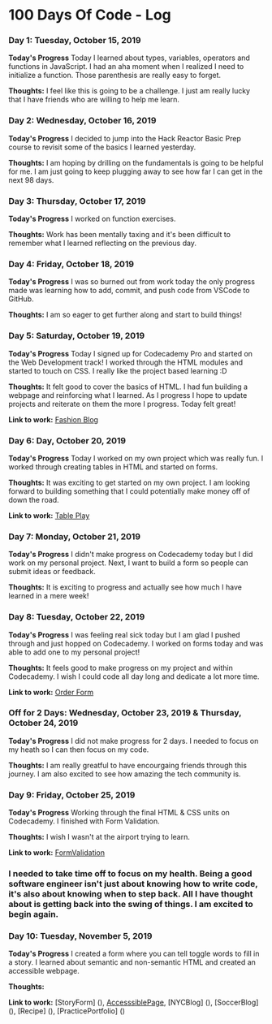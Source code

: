 # 100 Days Of Code - Log

### Day 1: Tuesday, October 15, 2019

**Today's Progress** 
Today I learned about types, variables, operators and functions in JavaScript. I had an aha moment when I realized I need to initialize a function. Those parenthesis are really easy to forget.

**Thoughts:** 
I feel like this is going to be a challenge. I just am really lucky that I have friends who are willing to help me learn. 

### Day 2: Wednesday, October 16, 2019

**Today's Progress** 
I decided to jump into the Hack Reactor Basic Prep course to revisit some of the basics I learned yesterday. 

**Thoughts:** 
I am hoping by drilling on the fundamentals is going to be helpful for me. I am just going to keep plugging away to see how far I can get in the next 98 days. 

### Day 3: Thursday, October 17, 2019

**Today's Progress** 
I worked on function exercises.

**Thoughts:** 
Work has been mentally taxing and it's been difficult to remember what I learned reflecting on the previous day. 

### Day 4: Friday, October 18, 2019

**Today's Progress** 
I was so burned out from work today the only progress made was learning how to add, commit, and push code from VSCode to GitHub. 

**Thoughts:** 
I am so eager to get further along and start to build things! 

### Day 5: Saturday, October 19, 2019

**Today's Progress** 
Today I signed up for Codecademy Pro and started on the Web Development track! I worked through the HTML modules and started to touch on CSS. I really like the project based learning :D 

**Thoughts:** 
It felt good to cover the basics of HTML. I had fun building a webpage and reinforcing what I learned. As I progress I hope to update projects and reiterate on them the more I progress. Today felt great!

**Link to work:** [Fashion Blog](https://github.com/WildMountainAir/100-days-of-code/blob/master/practice-projects/fashionblog/fashionblogpp.html)

### Day 6: Day, October 20, 2019

**Today's Progress** 
Today I worked on my own project which was really fun. I worked through creating tables in HTML and started on forms. 

**Thoughts:** 
It was exciting to get started on my own project. I am looking forward to building something that I could potentially make money off of down the road. 

**Link to work:** [Table Play](https://github.com/WildMountainAir/100-days-of-code/blob/master/practice-projects/tablespp/winefestpp.html)

### Day 7: Monday, October 21, 2019

**Today's Progress** 
I didn't make progress on Codecademy today but I did work on my personal project. Next, I want to build a form so people can submit ideas or feedback. 

**Thoughts:** 
It is exciting to progress and actually see how much I have learned in a mere week! 

### Day 8: Tuesday, October 22, 2019

**Today's Progress** 
I was feeling real sick today but I am glad I pushed through and just hopped on Codecademy. I worked on forms today and was able to add one to my personal project!

**Thoughts:** 
It feels good to make progress on my project and within Codecademy. I wish I could code all day long and dedicate a lot more time. 

**Link to work:** [Order Form](https://github.com/WildMountainAir/100-days-of-code/blob/master/practice-projects/orderformpp/orderformpp.html)

### Off for 2 Days: Wednesday, October 23, 2019 & Thursday, October 24, 2019

**Today's Progress** 
I did not make progress for 2 days. I needed to focus on my heath so I can then focus on my code. 

**Thoughts:** 
I am really greatful to have encourgaing friends through this journey. I am also excited to see how amazing the tech community is. 

### Day 9: Friday, October 25, 2019

**Today's Progress** 
Working through the final HTML & CSS units on Codecademy. I finished with Form Validation.

**Thoughts:** 
I wish I wasn't at the airport trying to learn. 

**Link to work:** [FormValidation](https://github.com/WildMountainAir/100-days-of-code/blob/master/practice-projects/formvalidationpp/formvalidationapp.html)

### I needed to take time off to focus on my health. Being a good software engineer isn't just about knowing how to write code, it's also about knowing when to step back. All I have thought about is getting back into the swing of things. I am excited to begin again. 

### Day 10: Tuesday, November 5, 2019

**Today's Progress** 
I created a form where you can tell toggle words to fill in a story. I learned about semantic and non-semantic HTML and created an accessible webpage.

**Thoughts:** 


**Link to work:** [StoryForm] (), [AccesssiblePage](), [NYCBlog] (), [SoccerBlog] (), [Recipe] (), [PracticePortfolio] ()

<!---
### Day Num: Day, October 00, 2019

**Today's Progress** 


**Thoughts:** 


**Link to work:** 
--->